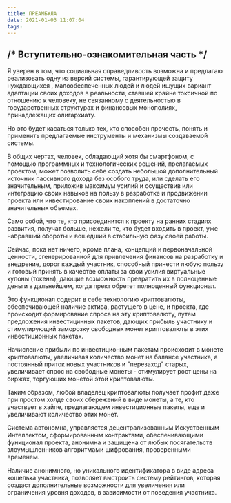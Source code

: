 ```yaml
---
title: ПРЕАМБУЛА
date: 2021-01-03 11:07:04
tags:
---
```


## /* Вступительно-ознакомительная часть */

Я уверен в том, что социальная справедливость возможна и предлагаю реализовать одну из версий системы, гарантирующей защиту нуждающихся , малообеспеченных людей и людей ищущих вариант адаптации своих доходов в реальности, ставшей крайне токсичной по отношению к человеку, не связанному с деятельностью в государственных структурах и финансовых монополиях, принадлежащих олигархиату.

Но это будет касаться только тех, кто способен прочесть, понять и применить предлагаемые инструменты и механизмы создаваемой системы.

В общих чертах, человек, обладающий хотя бы смартфоном, с помощью программных и технологических решений, прелагаемых проектом, может позволить себе создать небольшой дополнительный источник пассивного дохода без особого труда, или сделать его значительным, приложив максимум усилий и осуществив или интеграцию своих навыков на пользу в разработке и продвижении проекта или инвестирование своих накоплений в достаточно значительных объемах.

Само собой, что те, кто присоединится к проекту на ранних стадиях развития, получат больше, нежели те, кто будет входить в проект, уже набравший обороты и вошедший в стабильную фазу своей работы.

Сейчас, пока нет ничего, кроме плана, концепций и первоначальной ценности, сгенерированной для привлечения финансов на разработку и внедрение, дорог каждый участник, способный принести любую пользу и готовый принять в качестве оплаты за свои усилия виртуальные купоны (токены), дающие возможность превратить их в полноценные деньги в дальнейшем, когда прект обретет полноценный функционал.

Это функционал содерит в себе технологию криптовалюты, обеспечивающей наличие актива, растущего в цене, и проекта, где происходит формирование спроса на эту криптовалюту, путем предложения инвестицинных пакетов, дающих прибыль участнику и стимулирующий заморозку свободных монет криптовалюты в этих инвестиционных пакетах.

Начисление прибыли по инвестиционным пакетам происходит в монете криптовалюты, увеличивая количество монет на балансе участника, а постоянный приток новых участников и "перезаход" старых, увеличивает спрос на свободные монеты - стимулирует рост цены на биржах, торгующих монетой этой криптовалюты.

Таким образом, любой владелец криптовалюты получает профит даже при простом холде своих сбережений в виде монеты, а те, кто участвует в хайпе, предлагающем инвестиционные пакеты, еще и увеличивают количество этих монет.

Система автономна, управляется децентрализованным Искуственным Интеллектом, сформированным контрактами, обеспечивающими функционал проекта, анонимна и защищена от любых посягательств злоумышленников алгоритмами шифрования, проверенными временем.

Наличие анонимного, но уникального идентификатора в виде адреса кошелька участника, позволяет выстроить систему рейтингов, которая создаст дополнительные возможности для увеличения или ограничения уровня доходов, в зависимости от поведения участника.